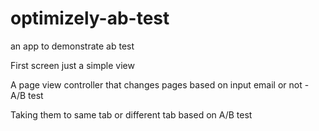 # optimizely-ab-test
an app to demonstrate ab test

First screen just a simple view

A page view controller that changes pages based on input email or not - A/B test

Taking them to same tab or different tab based on A/B test

